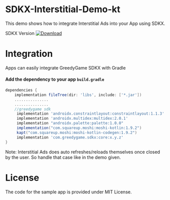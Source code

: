 # SDKX-Interstitial-Demo-kt
This demo shows how to integrate Interstitial Ads into your App using SDKX.

SDKX Version  [ ![Download](https://api.bintray.com/packages/greedygame/SDKX/com.greedygame.core/images/download.svg) ](https://bintray.com/greedygame/SDKX/com.greedygame.core/_latestVersion)

# Integration
Apps can easily integrate GreedyGame SDKX with Gradle
#### Add the dependency to your app `build.gradle`
``` gradle
dependencies {
    implementation fileTree(dir: 'libs', include: ['*.jar'])
    ...............
    ...............
    //greedygame sdk
     implementation 'androidx.constraintlayout:constraintlayout:1.1.3'
     implementation 'androidx.multidex:multidex:2.0.1'
     implementation "androidx.palette:palette:1.0.0"
     implementation("com.squareup.moshi:moshi-kotlin:1.9.2")
     kapt("com.squareup.moshi:moshi-kotlin-codegen:1.9.2")
     implementation 'com.greedygame.sdkx:core:x.y.z'
}
```

Note: Interstitial Ads does auto refreshes/reloads themselves once closed by the user. So handle that case like in the demo given.

# License
The code for the sample app is provided under MIT License.
